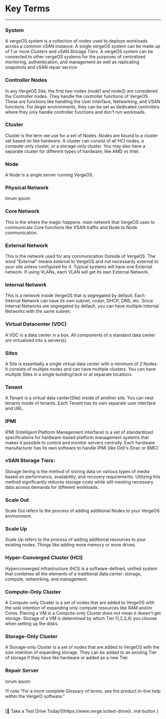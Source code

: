 # Key Terms

***
### System
A vergeOS system is a collection of nodes used to deploye workloads across a common vSAN instance. A single vergeOS system can be made up of 1 or more Clusters and vSAN Storage Tiers. A vergeOS system can be connected to other vergeOS systems for the purposes of centralized montoring, authentication, and management as well as replicating snapshots and vSAN repair service

### Controller Nodes
In any VergeOS Site, the first two nodes (node1 and node2) are considered the Controller nodes. They handle the controller functions of VergeOS. These are functions like handling the User Interface, Networking, and VSAN functions. For larger environments, they can be set as dedicated controllers where they only handle controller functions and don't run workloads.

### Cluster
Cluster is the term we use for a set of Nodes. Nodes are bound to a cluster set based on like hardware. A cluster can consist of all HCI nodes, a compute-only cluster, or a storage-only cluster. You may also have a separate cluster for different types of hardware, like AMD vs Intel.

### Node
A Node is a single server running VergeOS.

### Physical Network
lorum ipsom

### Core Network
This is the where the magic happens. main network that VergeOS uses to communicate Core functions like VSAN traffic and Node to Node communication.

### External Network
This is the network used for any communication Outside of VergeOS. The word "External" means external to VergeOS and not necessarily external to your site unless configured for it. Typical systems will have one External network. If using VLANs, each VLAN will get its own External Network.

### Internal Network
This is a network inside VergeOS that is segregated by default. Each Internal Network can have its own subnet, router, DHCP, DNS, etc. Since Internal Networks are segregated by default, you can have multiple Internal Networks with the same subnet.

### Virtual Datacenter (VDC)
A VDC is a data center in a box. All components of a standard data center are virtualized into a server(s).

### Sites
A Site is essentially a single virtual data center with a minimum of 2 Nodes. It consists of multiple nodes and can have multiple clusters. You can have multiple Sites in a single building/rack or at separate locations.

### Tenant
A Tenant is a virtual data center(Site) inside of another site. You can nest tenants inside of tenants. Each Tenant has its own separate user interface and URL.

### IPMI
IPMI (Intelligent Platform Management Interface) is a set of standardized specifications for hardware-based platform management systems that makes it possible to control and monitor servers centrally. Each hardware manufacturer has its own software to handle IPMI (like Dell's iDrac or BMC)

### vSAN Storage Tiers:
Storage tiering is the method of storing data on various types of media based on performance, availability, and recovery requirements. Utilizing this method significantly reduces storage costs while still meeting necessary data access demands for different workloads.

### Scale Out
Scale Out refers to the process of adding additional Nodes to your VergeOS environment.

### Scale Up
Scale Up refers to the process of adding additional resources to your existing nodes. Things like adding more memory or more drives.

### Hyper-Converged Cluster (HCI)
Hyperconverged infrastructure (HCI) is a software-defined, unified system that combines all the elements of a traditional data center: storage, compute, networking, and management.

### Compute-Only Cluster
A Compute-only Cluster is a set of nodes that are added to VergeOS with the sole intention of expanding only compute resources like RAM and/or Cores. Placing a VM in a Compute-only Cluster does not mean it doesn't get storage. Storage of a VM is determined by which Tier (1,2,3,4) you choose when setting up the disks.

### Storage-Only Cluster
A Storage-only Cluster is a set of nodes that are added to VergeOS with the sole intention of expanding storage. They can be added to an existing Tier of storage if they have like hardware or added as a new Tier.  

### Repair Server
lorum ipsom  

!!! note "For a more complete Glossary of terms, see the product in-line help within the VergeIO software."
    

<br>
[🚗 Take a Test Drive Today!](https://www.verge.io/test-drive){ .md-button }
